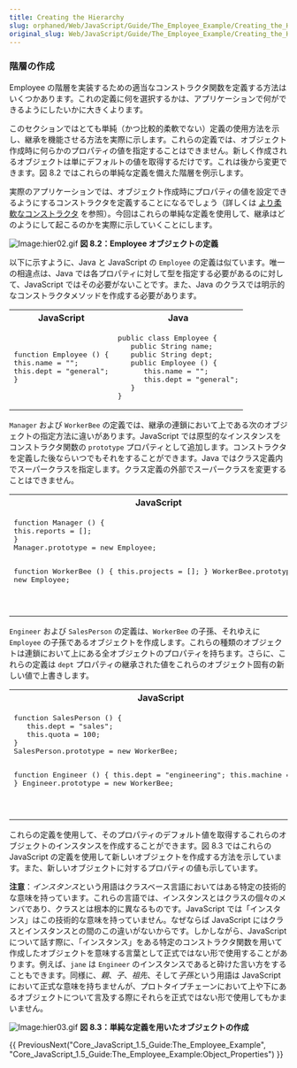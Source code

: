 ```yaml
---
title: Creating the Hierarchy
slug: orphaned/Web/JavaScript/Guide/The_Employee_Example/Creating_the_Hierarchy
original_slug: Web/JavaScript/Guide/The_Employee_Example/Creating_the_Hierarchy
---
```


### 階層の作成

Employee の階層を実装するための適当なコンストラクタ関数を定義する方法はいくつかあります。これの定義に何を選択するかは、アプリケーションで何ができるようにしたいかに大きくよります。

このセクションではとても単純（かつ比較的柔軟でない）定義の使用方法を示し、継承を機能させる方法を実際に示します。これらの定義では、オブジェクト作成時に何らかのプロパティの値を指定することはできません。新しく作成されるオブジェクトは単にデフォルトの値を取得するだけです。これは後から変更できます。図 8.2 ではこれらの単純な定義を備えた階層を例示します。

実際のアプリケーションでは、オブジェクト作成時にプロパティの値を設定できるようにするコンストラクタを定義することになるでしょう（詳しくは [より柔軟なコンストラクタ](/ja/Core_JavaScript_1.5_Guide/The_Employee_Example/More_Flexible_Constructors) を参照）。今回はこれらの単純な定義を使用して、継承はどのようにして起こるのかを実際に示していくことにします。

![Image:hier02.gif](hier02.gif)
**図 8.2：Employee オブジェクトの定義**

以下に示すように、Java と JavaScript の `Employee` の定義は似ています。唯一の相違点は、Java では各プロパティに対して型を指定する必要があるのに対して、JavaScript ではその必要がないことです。また、Java のクラスでは明示的なコンストラクタメソッドを作成する必要があります。

<table class="fullwidth-table">
  <tbody>
    <tr>
      <th>JavaScript</th>
      <th>Java</th>
    </tr>
    <tr>
      <td>
        <pre>
function Employee () {
this.name = "";
this.dept = "general";
}
</pre
        >
      </td>
      <td>
        <pre>
public class Employee {
   public String name;
   public String dept;
   public Employee () {
      this.name = "";
      this.dept = "general";
   }
}
</pre
        >
      </td>
    </tr>
  </tbody>
</table>

`Manager` および `WorkerBee` の定義では、継承の連鎖において上である次のオブジェクトの指定方法に違いがあります。JavaScript では原型的なインスタンスをコンストラクタ関数の `prototype` プロパティとして追加します。コンストラクタを定義した後ならいつでもそれをすることができます。Java ではクラス定義内でスーパークラスを指定します。クラス定義の外部でスーパークラスを変更することはできません。

<table class="fullwidth-table">
  <tbody>
    <tr>
      <th>JavaScript</th>
      <th>Java</th>
    </tr>
    <tr>
      <td>
        <pre>
function Manager () {
this.reports = [];
}
Manager.prototype = new Employee;

function WorkerBee () {
this.projects = [];
}
WorkerBee.prototype = new Employee;

</pre
        >
      </td>
      <td>
        <pre>
public class Manager extends Employee {
   public Employee[] reports;
   public Manager () {
      this.reports = new Employee[0];
   }
}

public class WorkerBee extends Employee {
public String[] projects;
public WorkerBee () {
this.projects = new String[0];
}
}

</pre
        >
      </td>
    </tr>
  </tbody>
</table>

`Engineer` および `SalesPerson` の定義は、`WorkerBee` の子孫、それゆえに `Employee` の子孫であるオブジェクトを作成します。これらの種類のオブジェクトは連鎖において上にある全オブジェクトのプロパティを持ちます。さらに、これらの定義は `dept` プロパティの継承された値をこれらのオブジェクト固有の新しい値で上書きします。

<table class="fullwidth-table">
  <tbody>
    <tr>
      <th>JavaScript</th>
      <th>Java</th>
    </tr>
    <tr>
      <td>
        <pre>
function SalesPerson () {
   this.dept = "sales";
   this.quota = 100;
}
SalesPerson.prototype = new WorkerBee;

function Engineer () {
this.dept = "engineering";
this.machine = "";
}
Engineer.prototype = new WorkerBee;

</pre
        >
      </td>
      <td>
        <pre>
public class SalesPerson extends WorkerBee {
   public double quota;
   public SalesPerson () {
      this.dept = "sales";
      this.quota = 100.0;
   }
}

public class Engineer extends WorkerBee {
public String machine;
public Engineer () {
this.dept = "engineering";
this.machine = "";
}
}

</pre
        >
      </td>
    </tr>
  </tbody>
</table>

これらの定義を使用して、そのプロパティのデフォルト値を取得するこれらのオブジェクトのインスタンスを作成することができます。図 8.3 ではこれらの JavaScript の定義を使用して新しいオブジェクトを作成する方法を示しています。また、新しいオブジェクトに対するプロパティの値も示しています。

**注意**：*インスタンス*という用語はクラスベース言語においてはある特定の技術的な意味を持っています。これらの言語では、インスタンスとはクラスの個々のメンバであり、クラスとは根本的に異なるものです。JavaScript では「インスタンス」はこの技術的な意味を持っていません。なぜならば JavaScript にはクラスとインスタンスとの間のこの違いがないからです。しかしながら、JavaScript について話す際に、「インスタンス」をある特定のコンストラクタ関数を用いて作成したオブジェクトを意味する言葉として正式ではない形で使用することがあります。例えば、`jane` は `Engineer` のインスタンスであると砕けた言い方をすることもできます。同様に、_親_、_子_、_祖先_、そして*子孫*という用語は JavaScript において正式な意味を持ちませんが、プロトタイプチェーンにおいて上や下にあるオブジェクトについて言及する際にそれらを正式ではない形で使用してもかまいません。

![Image:hier03.gif](hier03.gif)
**図 8.3：単純な定義を用いたオブジェクトの作成**

{{ PreviousNext("Core_JavaScript_1.5_Guide:The_Employee_Example", "Core_JavaScript_1.5_Guide:The_Employee_Example:Object_Properties") }}
